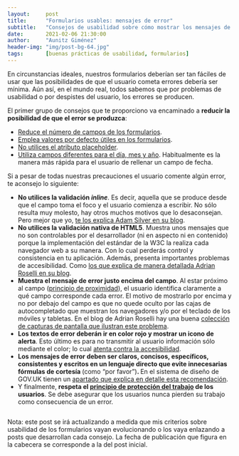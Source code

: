 ```yaml
---
layout:     post
title:      "Formularios usables: mensajes de error"
subtitle:   "Consejos de usabilidad sobre cómo mostrar los mensajes de error"
date:       2021-02-06 21:30:00
author:     "Aunitz Giménez"
header-img: "img/post-bg-64.jpg"
tags:       [buenas prácticas de usabilidad, formularios]
---
```


<p>En circunstancias ideales, nuestros formularios deberían ser tan fáciles de usar que las posibilidades de que el usuario cometa errores debería ser mínima. Aún así, en el mundo real, todos sabemos que por problemas de usabilidad o por despistes del usuario, los errores se producen.</p>

<p>El primer grupo de consejos que te proporciono va encaminado a <strong>reducir la posibilidad de que el error se produzca</strong>:</p>
<ul>
    <li><a href="{{ site.baseurl }}{% post_url 2017-03-09-tip-4-reducir-campos-formulario %}">Reduce el número de campos de los formularios</a>.</li>
    <li><a href="{{ site.baseurl }}{% post_url 2019-10-28-tip-14-emplea-valores-por-defecto-utiles-en-formularios %}">Emplea valores por defecto útiles en los formularios</a>.</li>
    <li><a href="{{ site.baseurl }}{% post_url 2020-01-29-tip-17-no-utilices-atributo-placeholder %}">No utilices el atributo placeholder</a>.</li>
    <li><a href="{{ site.baseurl }}{% post_url 2021-01-17-formularios-usables-campos-de-fecha %}">Utiliza campos diferentes para el día, mes y año</a>. Habitualmente es la manera más rápida para el usuario de rellenar un campo de fecha.</li>
</ul>

<p>Si a pesar de todas nuestras precauciones el usuario comente algún error, te aconsejo lo siguiente:</p>

<ul>
    <li><strong>No utilices la validación <em>inline</em></strong>. Es decir, aquella que se produce desde que el campo toma el foco y el usuario comienza a escribir. No sólo resulta muy molesto, hay otros muchos motivos que lo desaconsejan. Pero mejor que yo, <a href="https://adamsilver.io/articles/live-validation-is-problematic/" target="_blank" rel="noopener noreferrer">te los explica Adam Silver en su blog</a>.</li>
    <li><strong>No utilices la validación nativa de HTML5</strong>. Muestra unos mensajes que no son controlables por el desarrollador (ni en aspecto ni en contenido) porque la implementación del estándar de la W3C la realiza cada navegador web a su manera. Con lo cual perderás control y consistencia en tu aplicación. Además, presenta importantes problemas de accesibilidad. Como <a href="https://adrianroselli.com/2019/02/avoid-default-field-validation.html" target="_blank" rel="noopener noreferrer">los que explica de manera detallada Adrian Roselli en su blog</a>.</li>
    <li><strong>Muestra el mensaje de error justo encima del campo</strong>. Al estar próximo al campo (<a href="{{ site.baseurl }}{% post_url 2018-01-22-ley-06-principio-de-la-proximidad %}">principio de proximidad</a>), el usuario identifica claramente a qué campo corresponde cada error. El motivo de mostrarlo por encima y no por debajo del campo es que no quede oculto por las cajas de autocompletado que muestran los navegadores y/o por el teclado de los móviles y tabletas. En el blog de Adrian Roselli hay una buena <a href="https://adrianroselli.com/2017/01/avoid-messages-under-fields.html" target="_blank" rel="noopener noreferrer">colección de capturas de pantalla que ilustran este problema</a>.</li>
    <li><strong>Los textos de error deberán ir en color rojo y mostrar un icono de alerta</strong>. Esto último es para no transmitir al usuario información sólo mediante el color; lo cual <a href="{{ site.baseurl }}{% post_url 2019-02-22-accesibilidad-web-al-alcance-de-todos %}">atenta contra la accesibilidad</a>.</li>
    <li><strong>Los mensajes de error deben ser claros, concisos, específicos, consistentes y escritos en un lenguaje directo que evite innecesarias fórmulas de cortesía </strong>(como “por favor”)<strong>. </strong>En el sistema de diseño de GOV.UK tienen un <a href="https://design-system.service.gov.uk/components/error-message/" target="_blank" rel="noopener noreferrer">apartado que explica en detalle esta recomendación</a>.</li>
    <li>Y finalmente, <strong>respeta el <a href="{{ site.baseurl }}{% post_url 2017-01-18-principios-usabilidad %}">principio de protección del trabajo</a> de los usuarios</strong>. Se debe asegurar que los usuarios nunca pierden su trabajo como consecuencia de un error.</li>
</ul>

<p><img src="{{ site.baseurl }}/img/formularios-usables-mensajes-de-error.png" loading="lazy" alt=""></p>

<p class="small">Nota: este post se irá actualizando a medida que mis criterios sobre usabilidad de los formularios vayan evolucionando o los vaya enlazando a posts que desarrollan cada consejo. La fecha de publicación que figura en la cabecera se corresponde a la del post inicial.</p>